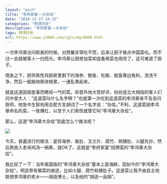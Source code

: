 ```yaml
---
layout: "post"
title: "李府家宴——大杂烩"
date: "2018-12-17 16:15"
categories: "明清历史"
description: "李府家宴——大杂烩"
tags: 明清历史
url: https://www.y5000.com/zgls/mq/8000.html
---
```






一次李鸿章访问欧美的时候，对西餐非常吃不惯，后来让厨子做点中国菜吃。而不过一会就被客人一扫而光，李鸿章让厨房加菜却连备用菜也用完了，这可难道了厨子。

情急之下，厨师索性将厨房里剩下的海参、鲍鱼、牡蛎、鱿鱼等边角料，洗洗干净，然后一股脑地倒进锅里，一通乱煮起来。

就是这道因胡差事而瞎炖一气的菜，却意外地大受好评，纷纷竖立大拇指的客人们问中堂大人：“这道菜叫什么名字啊？”也是第一次吃到这道菜的李鸿章来不及去问厨师，他急中生智地用合肥方言胡诌了一个名字说：“杂烩。”不料，这道菜因李鸿章命名的菜，一夜爆红，以至于人们索性就管它叫“李鸿章大杂烩”。

那么，这道“李鸿章大杂烩”到底怎么个做法呢？

![](https://img.y5000.com/uploads/allimg/161222/8-161222092245c9.jpg)

今天，普遍流行的做法：是将海参、鱼肚、玉兰片、腐竹、熟猪肚、火腿先炒，然后再放入老母鸡汤一锅煮，就OK了。这就是“李府家宴”招牌菜的“李鸿章大杂烩”。

我比较了一下：当年美国版的“李鸿章大杂烩”基本上是海鲜，现如今的“李鸿章大杂烩”，明显带有徽菜的痕迹，比如火腿、腐竹和猪肚子。这道菜让我不由自主地联想李鸿章的老乡——胡适博士，以及他的“胡适一品锅”。
